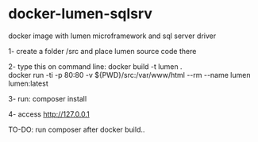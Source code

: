 # docker-lumen-sqlsrv
docker image with lumen microframework and sql server driver

1- create a folder /src and place lumen source code there

2- type this on command line:
docker build -t lumen .  
docker run -ti -p 80:80 -v ${PWD}/src:/var/www/html  --rm --name lumen lumen:latest

3- run: 
composer install

4- access http://127.0.0.1

TO-DO:
run composer after docker build..
